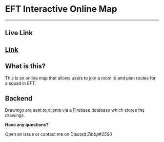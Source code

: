 # EFT Interactive Online Map
----
## Live Link
[Link](https://Tanfus.github.io/Escape-From-Tarkov-Interactive-Online-Map/)
----
## What is this?
This is an online map that allows users to join a room id and plan routes for a squad in EFT.

## Backend
Drawings are sent to clients via a Firebase database which stores the drawings.

**Have any questions?**

Open an issue or contact me on Discord *Zibbp#2560*
